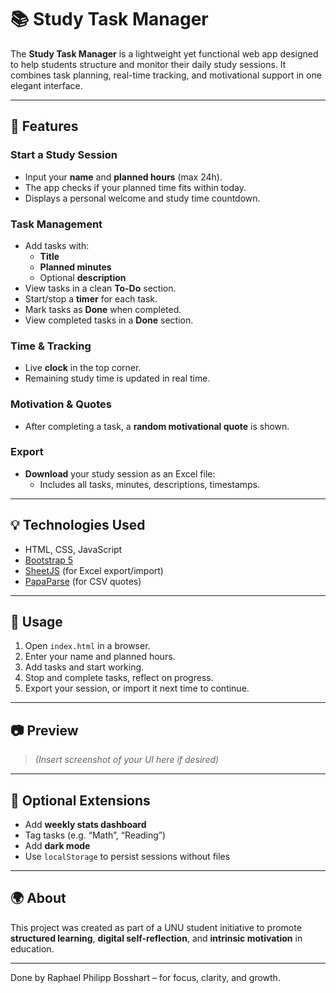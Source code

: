 # 📚 Study Task Manager

The **Study Task Manager** is a lightweight yet functional web app designed to help students structure and monitor their daily study sessions. It combines task planning, real-time tracking, and motivational support in one elegant interface.

---

## 🚀 Features

### Start a Study Session
- Input your **name** and **planned hours** (max 24h).
- The app checks if your planned time fits within today.
- Displays a personal welcome and study time countdown.

### Task Management
- Add tasks with:
  - **Title**
  - **Planned minutes**
  - Optional **description**
- View tasks in a clean **To-Do** section.
- Start/stop a **timer** for each task.
- Mark tasks as **Done** when completed.
- View completed tasks in a **Done** section.

### Time & Tracking
- Live **clock** in the top corner.
- Remaining study time is updated in real time.

### Motivation & Quotes
- After completing a task, a **random motivational quote** is shown.

### Export
- **Download** your study session as an Excel file:
  - Includes all tasks, minutes, descriptions, timestamps.
---

## 💡 Technologies Used

- HTML, CSS, JavaScript
- [Bootstrap 5](https://getbootstrap.com/)
- [SheetJS](https://sheetjs.com/) (for Excel export/import)
- [PapaParse](https://www.papaparse.com/) (for CSV quotes)

---

## 🧠 Usage

1. Open `index.html` in a browser.
2. Enter your name and planned hours.
3. Add tasks and start working.
4. Stop and complete tasks, reflect on progress.
5. Export your session, or import it next time to continue.

---

## 📷 Preview

> *(Insert screenshot of your UI here if desired)*

---

## 🔧 Optional Extensions

- Add **weekly stats dashboard**
- Tag tasks (e.g. “Math”, “Reading”)
- Add **dark mode**
- Use `localStorage` to persist sessions without files

---

## 🌍 About

This project was created as part of a UNU student initiative to promote **structured learning**, **digital self-reflection**, and **intrinsic motivation** in education.

---

Done by Raphael Philipp Bosshart – for focus, clarity, and growth.


